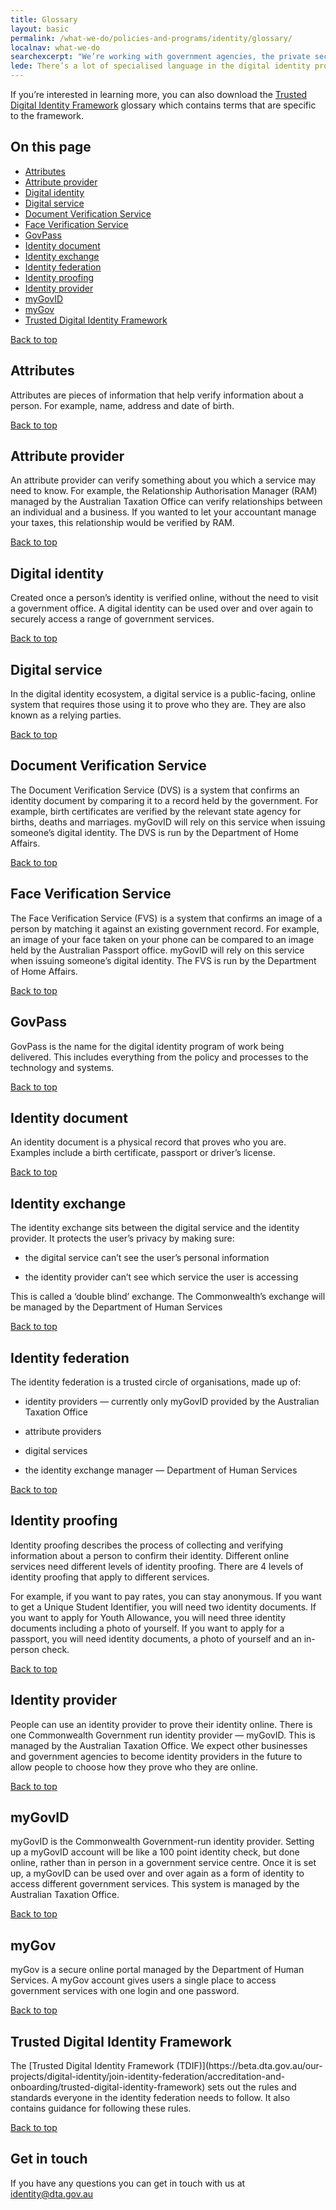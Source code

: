 ```yaml
---
title: Glossary
layout: basic
permalink: /what-we-do/policies-and-programs/identity/glossary/
localnav: what-we-do
searchexcerpt: "We’re working with government agencies, the private sector and the public to design and implement a digital identity solution for the Australia."
lede: There’s a lot of specialised language in the digital identity program so we’ve put together a list of terms that we get asked about a lot.
---
```

If you’re interested in learning more, you can also download the [Trusted Digital Identity Framework](https://dta-www-drupal-20180130215411153400000001.s3.ap-southeast-2.amazonaws.com/s3fs-public/files/digital-identity/tdif-overview-and-glossary.pdf) glossary which contains terms that are specific to the framework.

<nav class="index-links">
  <h2>On this page</h2>
  <ul class="none au-link-list">
    <li><a href="#attributes">Attributes</a></li>
    <li><a href="#attribute-provider">Attribute provider</a></li>
    <li><a href="#digital-identity">Digital identity</a></li>
    <li><a href="#digital-service">Digital service</a></li>
    <li><a href="#document-verification-service">Document Verification Service</a></li>
    <li><a href="#face-verification-service">Face Verification Service</a></li>
    <li><a href="#govpass">GovPass</a></li>
    <li><a href="#identity-document">Identity document</a></li>
    <li><a href="#identity-exchange">Identity exchange</a></li>
    <li><a href="#identity-federation">Identity federation</a></li>
    <li><a href="#identity-proofing">Identity proofing</a></li>
    <li><a href="#identity-provider">Identity provider</a></li>
    <li><a href="#mygovid">myGovID</a></li>
    <li><a href="#mygov">myGov</a></li>
    <li><a href="#trusted-digital-identity-framework">Trusted Digital Identity Framework</a></li>
  </ul>
</nav>

<a href="#content" class="back-to-top">Back to top</a>

<h2 id="attributes">Attributes</h2>

<p dir="ltr">Attributes are pieces of information that help verify information about a person. For example, name, address and date of birth.</p>


<a href="#content" class="back-to-top">Back to top</a>

<h2 dir="ltr" id="attribute-provider">Attribute provider</h2>

<p dir="ltr">An attribute provider can verify something about you which a service may need to know. For example, the Relationship Authorisation Manager (RAM) managed by the Australian Taxation Office can verify relationships between an individual and a business. If you wanted to let your accountant manage your taxes, this relationship would be verified by RAM.</p>


<a href="#content" class="back-to-top">Back to top</a>

<h2 dir="ltr" id="digital-identity">Digital identity</h2>

<p dir="ltr">Created once a person’s identity is verified online, without the need to visit a government office. A digital identity can be used over and over again to securely access a range of government services.</p>


<a href="#content" class="back-to-top">Back to top</a>

<h2 dir="ltr" id="digital-service">Digital service</h2>

<p dir="ltr">In the digital identity ecosystem, a digital service is a public-facing, online system that requires those using it to prove who they are. They are also known as a relying parties.</p>


<a href="#content" class="back-to-top">Back to top</a>

<h2 dir="ltr" id="document-verification-service">Document Verification Service</h2>

<p dir="ltr">The Document Verification Service (DVS) is a system that confirms an identity document by comparing it to a record held by the government. For example, birth certificates are verified by the relevant state agency for births, deaths and marriages. myGovID will rely on this service when issuing someone’s digital identity. The DVS is run by the Department of Home Affairs.</p>


<a href="#content" class="back-to-top">Back to top</a>

<h2 dir="ltr" id="face-verification-service">Face Verification Service</h2>

<p dir="ltr">The Face Verification Service (FVS) is a system that confirms an image of a person by matching it against an existing government record. For example, an image of your face taken on your phone can be compared to an image held by the Australian Passport office. myGovID will rely on this service when issuing someone’s digital identity. The FVS is run by the Department of Home Affairs.</p>


<a href="#content" class="back-to-top">Back to top</a>

<h2 id="govpass">GovPass</h2>

<p>GovPass is the name for the digital identity program of work being delivered. This includes everything from the policy and processes to the technology and systems.</p>


<a href="#content" class="back-to-top">Back to top</a>

<h2 dir="ltr" id="identity-document">Identity document</h2>

<p dir="ltr">An identity document is a physical record that proves who you are. Examples include a birth certificate, passport or driver’s license.</p>


<a href="#content" class="back-to-top">Back to top</a>

<h2 dir="ltr" id="identity-exchange">Identity exchange</h2>

<p dir="ltr">The identity exchange sits between the digital service and the identity provider. It protects the user’s privacy by making sure:</p>
<ul><li dir="ltr">
<p dir="ltr">the digital service can’t see the user’s personal information</p>
</li>
<li dir="ltr">
<p dir="ltr">the identity provider can’t see which service the user is accessing</p>
</li>
</ul><p dir="ltr">This is called a ‘double blind’ exchange. The Commonwealth’s exchange will be managed by the Department of Human Services</p>


<a href="#content" class="back-to-top">Back to top</a>

<h2 dir="ltr" id="identity-federation">Identity federation</h2>

<p dir="ltr">The identity federation is a trusted circle of organisations, made up of:</p>
<ul><li dir="ltr">
<p dir="ltr">identity providers — currently only myGovID provided by the Australian Taxation Office</p>
</li>
<li dir="ltr">
<p dir="ltr">attribute providers</p>
</li>
<li dir="ltr">
<p dir="ltr">digital services</p>
</li>
<li dir="ltr">
<p dir="ltr">the identity exchange manager — Department of Human Services</p>
</li>
</ul>

<a href="#content" class="back-to-top">Back to top</a>

<h2 dir="ltr" id="identity-proofing">Identity proofing</h2>

<p dir="ltr">Identity proofing describes the process of collecting and verifying information about a person to confirm their identity. Different online services need different levels of identity proofing. There are 4 levels of identity proofing that apply to different services.</p>
<p dir="ltr">For example, if you want to pay rates, you can stay anonymous. If you want to get a Unique Student Identifier, you will need two identity documents. If you want to apply for Youth Allowance, you will need three identity documents including a photo of yourself. If you want to apply for a passport, you will need identity documents, a photo of yourself and an in-person check.</p>

<a href="#content" class="back-to-top">Back to top</a>

<h2 dir="ltr" id="identity-provider">Identity provider</h2>

<p dir="ltr">People can use an identity provider to prove their identity online. There is one Commonwealth Government run identity provider — myGovID. This is managed by the Australian Taxation Office. We expect other businesses and government agencies to become identity providers in the future to allow people to choose how they prove who they are online.</p>

<a href="#content" class="back-to-top">Back to top</a>

<h2 dir="ltr" id="mygovid">myGovID</h2>

<p dir="ltr">myGovID is the Commonwealth Government-run identity provider. Setting up a myGovID account will be like a 100 point identity check, but done online, rather than in person in a government service centre. Once it is set up, a myGovID can be used over and over again as a form of identity to access different government services. This system is managed by the Australian Taxation Office.</p>

<a href="#content" class="back-to-top">Back to top</a>

<h2 dir="ltr" id="mygov">myGov</h2>

<p dir="ltr">myGov is a secure online portal managed by the Department of Human Services. A myGov account gives users a single place to access government services with one login and one password.</p>

<a href="#content" class="back-to-top">Back to top</a>

<h2 dir="ltr" id="trusted-digital-identity-framework">Trusted Digital Identity Framework</h2>

<p dir="ltr">The [Trusted Digital Identity Framework (TDIF)](https://beta.dta.gov.au/our-projects/digital-identity/join-identity-federation/accreditation-and-onboarding/trusted-digital-identity-framework) sets out the rules and standards everyone in the identity federation needs to follow. It also contains guidance for following these rules.</p>

<a href="#content" class="back-to-top">Back to top</a>

## Get in touch

If you have any questions you can get in touch with us at [identity@dta.gov.au](mailto:identity@dta.gov.au)

